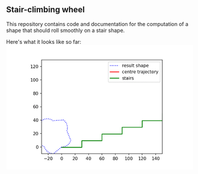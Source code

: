 ## Stair-climbing wheel

This repository contains code and documentation for the computation of a shape that should roll smoothly on a stair shape.

Here's what it looks like so far:
![alt text](https://github.com/ianosd/stair_wheel/blob/master/sample_result.gif)
